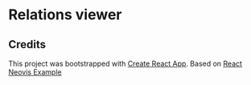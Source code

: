 # Relations viewer

## Credits

This project was bootstrapped with [Create React App](https://github.com/facebookincubator/create-react-app).
Based on [React Neovis Example](https://github.com/jackdbd/react-neovis-example)
